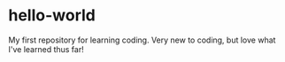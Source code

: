 # hello-world
My first repository for learning coding.
Very new to coding, but love what I've learned thus far!
